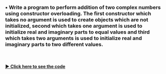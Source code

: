 ### ▪️ Write a program to perform addition of two complex numbers using constructor overloading. The first constructor which takes no argument is used to create objects which are not initialized, second which takes one argument is used to initialize real and imaginary parts to equal values and third which takes two arguments is used to initialize real and imaginary parts to two different values.

<br/>

#### [▶️ Click here to see the code](./complexnumbers.cpp)
